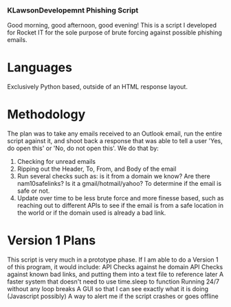 ### KLawsonDevelopemnt Phishing Script
Good morning, good afternoon, good evening! This is a script I developed for Rocket IT for the sole purpose of brute forcing against possible phishing emails.

# Languages
Exclusively Python based, outside of an HTML response layout.

# Methodology
The plan was to take any emails received to an Outlook email, run the entire script against it, and shoot back a response that was able to tell a user 'Yes, do open this' or 'No, do not open this'. We do that by:

1) Checking for unread emails
2) Ripping out the Header, To, From, and Body of the email
3) Run several checks such as: is it from a domain we know? Are there nam10safelinks? Is it a gmail/hotmail/yahoo? To determine if the email is safe or not.
4) Update over time to be less brute force and more finesse based, such as reaching out to different APIs to see if the email is from a safe location in the world or if the domain used is already a bad link.

# Version 1 Plans
This script is very much in a prototype phase. If I am able to do a Version 1 of this program, it would include:
API Checks against he domain
API Checks against known bad links, and putting them into a text file to reference later
A faster system that doesn't need to use time.sleep to function
Running 24/7 without any loop breaks
A GUI so that I can see exactly what it is doing (Javascript possibly)
A way to alert me if the script crashes or goes offline

